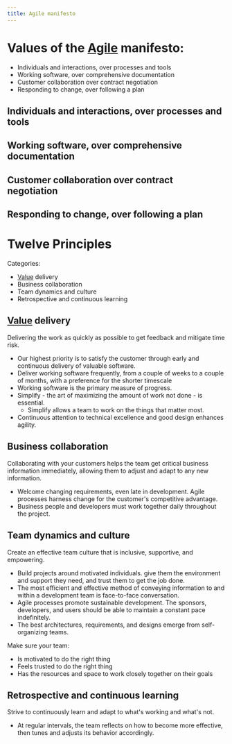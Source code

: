 ```yaml
---
title: Agile manifesto
---
```

# Values of the [Agile](agile-project-management/agile.md) manifesto:
- Individuals and interactions, over processes and tools
- Working software, over comprehensive documentation
- Customer collaboration over contract negotiation
- Responding to change, over following a plan

## Individuals and interactions, over processes and tools
## Working software, over comprehensive documentation
## Customer collaboration over contract negotiation
## Responding to change, over following a plan


# Twelve Principles

Categories:
- [Value](agile-project-management/applying-agile/value.md) delivery
- Business collaboration
- Team dynamics and culture
- Retrospective and continuous learning

## [Value](agile-project-management/applying-agile/value.md) delivery
Delivering the work as quickly as possible to get feedback and mitigate time risk.

- Our highest priority is to satisfy the customer through early and continuous delivery of valuable software.
- Deliver working software frequently, from a couple of weeks to a couple of months, with a preference for the shorter timescale
- Working software is the primary measure of progress.
- Simplify - the art of maximizing the amount of work not done - is essential.
	- Simplify allows a team to work on the things that matter most. 
- Continuous attention to technical excellence and good design enhances agility. 

## Business collaboration
Collaborating with your customers helps the team get critical business information immediately, allowing them to adjust and adapt to any new information. 

- Welcome changing requirements, even late in development. Agile processes harness change for the customer's competitive advantage. 
- Business people and developers must work together daily throughout the project. 

## Team dynamics and culture
Create an effective team culture that is inclusive, supportive, and empowering. 

- Build projects around motivated individuals. give them the environment and support they need, and trust them to get the job done. 
- The most efficient and effective method of conveying information to and within a development team is face-to-face conversation. 
- Agile processes promote sustainable development. The sponsors, developers, and users should be able to maintain a constant pace indefinitely. 
- The best architectures, requirements, and designs emerge from self-organizing teams.

Make sure your team:
- Is motivated to do the right thing
- Feels trusted to do the right thing
- Has the resources and space to work closely together on their goals

## Retrospective and continuous learning
Strive to continuously learn and adapt to what's working and what's not. 

- At regular intervals, the team reflects on how to become more effective, then tunes and adjusts its behavior accordingly. 

